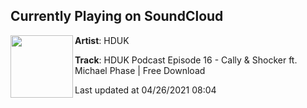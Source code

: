 ## Currently Playing on SoundCloud

[<img align="left" width="100" src="https://i1.sndcdn.com/artworks-w5D7yZKc1JRN2yBY-kT2tIQ-t500x500.jpg">](https://soundcloud.com/werhduk/hduk-podcast-episode-16-cally-shocker-ft-michael-phase)

**Artist**: HDUK 

**Track**: HDUK Podcast Episode 16 - Cally & Shocker ft. Michael Phase | Free Download

Last updated at 04/26/2021 08:04
